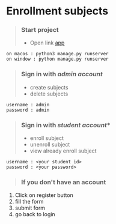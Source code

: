 # **Enrollment subjects**

> ### Start project
> * Open link [app](http://127.0.0.1:8000/)
```
on macos : python3 manage.py runserver
on window : python manage.py runserver
```

> ### Sign in with  ***admin account***
> * create subjects
>  * delete subjects
```
username : admin
password : admin
```

> ### Sign in with ***student account****
> * enroll subject
> * unenroll subject
> * view already enroll subject
```
username : <your student id>
password : <your password>
```

> ### If you don't have an account
1.  Click on register button
2.  fill the form
3. submit form
4. go back to login
